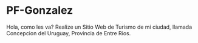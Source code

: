 # PF-Gonzalez
Hola, como les va?
Realize un Sitio Web de Turismo de mi ciudad, llamada Concepcion del Uruguay, Provincia de Entre Rios.
